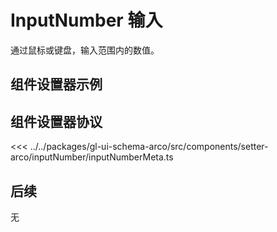 <script setup>
import Example from '../../.vitepress/components/setter/inputNumber/Example.vue';
import {InputNumberMeta as componentMeta} from "@geelato/gl-ui-schema-arco";
</script>


# InputNumber 输入
通过鼠标或键盘，输入范围内的数值。

## 组件设置器示例

<Example /> 

## 组件设置器协议

<ComponentBuilderExample :componentMeta="componentMeta"/>
<<< ../../packages/gl-ui-schema-arco/src/components/setter-arco/inputNumber/inputNumberMeta.ts

## 后续
无


